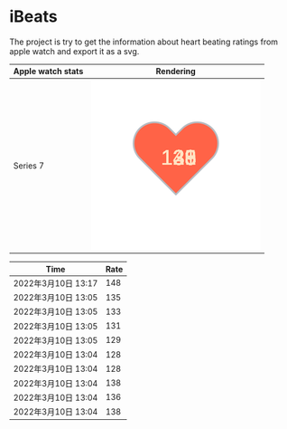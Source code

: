 # iBeats
The project is try to get the information about heart beating ratings from apple watch and export it as a svg.

| Apple watch stats | Rendering|
|--|--|
|Series 7 | ![](https://raw.githubusercontent.com/underwindfall/iBeats/main/files/heart.svg)|

<!--START_SECTION:my_heart_rate-->
| Time | Rate | 
 | ---- | ---- | 
| 2022年3月10日 13:17 | 148 |
| 2022年3月10日 13:05 | 135 |
| 2022年3月10日 13:05 | 133 |
| 2022年3月10日 13:05 | 131 |
| 2022年3月10日 13:05 | 129 |
| 2022年3月10日 13:04 | 128 |
| 2022年3月10日 13:04 | 128 |
| 2022年3月10日 13:04 | 138 |
| 2022年3月10日 13:04 | 136 |
| 2022年3月10日 13:04 | 138 |

<!--END_SECTION:my_heart_rate-->


